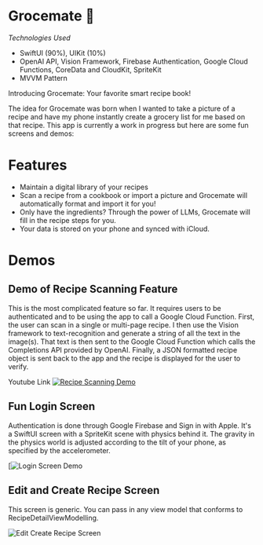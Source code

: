 # Grocemate :tangerine:

*Technologies Used*
- SwiftUI (90%), UIKit (10%)
- OpenAI API, Vision Framework, Firebase Authentication, Google Cloud Functions, CoreData and CloudKit, SpriteKit
- MVVM Pattern

Introducing Grocemate: Your favorite smart recipe book!

The idea for Grocemate was born when I wanted to take a picture of a recipe and have my phone instantly create a grocery list for me based on that recipe. This app is currently a work in progress but here are some fun screens and demos:

# Features
- Maintain a digital library of your recipes
- Scan a recipe from a cookbook or import a picture and Grocemate will automatically format and import it for you!
- Only have the ingredients? Through the power of LLMs, Grocemate will fill in the recipe steps for you.
- Your data is stored on your phone and synced with iCloud.

# Demos
## Demo of Recipe Scanning Feature
This is the most complicated feature so far. It requires users to be authenticated and to be using the app to call a Google Cloud Function. First, the user can scan in a single or multi-page recipe. I then use the Vision framework to text-recognition and generate a string of all the text in the image(s). That text is then sent to the Google Cloud Function which calls the Completions API provided by OpenAI. Finally, a JSON formatted recipe object is sent back to the app and the recipe is displayed for the user to verify.

Youtube Link
[![Recipe Scanning Demo](https://img.youtube.com/vi/3dojy7zi-zk/0.jpg)](https://www.youtube.com/watch?v=3dojy7zi-zk "Recipe Scanning Demo")

## Fun Login Screen
Authentication is done through Google Firebase and Sign in with Apple. It's a SwiftUI screen with a SpriteKit scene with physics behind it. The gravity in the physics world is adjusted according to the tilt of your phone, as specified by the accelerometer.

[![Login Screen Demo](https://github.com/achi113s/Grocemate/blob/main/ReadmeResources/login_screen_demo.gif)

## Edit and Create Recipe Screen
This screen is generic. You can pass in any view model that conforms to RecipeDetailViewModelling.

![Edit Create Recipe Screen](https://github.com/achi113s/Grocemate/blob/main/ReadmeResources/edit_create_screen_demo.gif)

